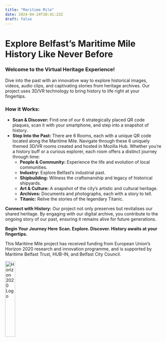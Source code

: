 ```yaml
---
title: "Maritime Mile"
date: 2024-04-24T10:41:23Z
draft: false
---
```


# Explore Belfast’s Maritime Mile History Like Never Before

### Welcome to the Virtual Heritage Experience!

Dive into the past with an innovative way to explore historical images, videos, audio clips, and captivating stories from heritage archives. Our project uses 3D/VR technology to bring history to life right at your fingertips.<br>

### How it Works:

- **Scan & Discover:** Find one of our 6 strategically placed QR code plaques, scan it with your smartphone, and step into a snapshot of history. 
- **Step Into the Past:** There are 6 Rooms, each with a unique QR code located along the Maritime Mile. Navigate through these 6 uniquely themed 3D/VR rooms created and hosted in Mozilla Hub. Whether you’re a history buff or a curious explorer, each room offers a distinct journey through time:
  - **People & Community:** Experience the life and evolution of local communities.
  - **Industry:** Explore Belfast’s industrial past.
  - **Shipbuilding:** Witness the craftsmanship and legacy of historical shipyards.
  - **Art & Culture:** A snapshot of the city’s artistic and cultural heritage.
  - **Archives:** Documents and photographs, each with a story to tell.
  - **Titanic:** Relive the stories of the legendary Titanic.

**Connect with History:**
Our project not only preserves but revitalises our shared heritage. By engaging with our digital archive, you contribute to the ongoing story of our past, ensuring it remains alive for future generations.

**Begin Your Journey Here**
**Scan. Explore. Discover. History awaits at your fingertips.**

This Maritime Mile project has received funding from European Union’s Horizon 2020 research and innovation programme, and is supported by Maritime Belfast Trust, HUB-IN, and Belfast City Council.

<img alt="Horizon 2020 Logo" src="/images/horizon2020.png" style="width:25%;">

